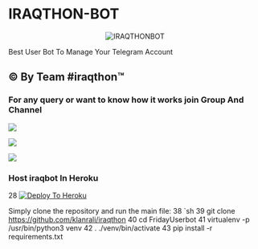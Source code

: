 # IRAQTHON-BOT

<p align="center">

<img src="https://telegra.ph/file/21777ec2c86ecadc1a5d4.jpg" alt="IRAQTHONBOT">

Best User Bot To Manage Your Telegram Account 
## © By Team #iraqthon™

### For any query or want to know how it works join Group And Channel 

<a href="https://t.me/iraqthon"><img src="https://img.shields.io/badge/Join-Telegram%20Channel-red.svg?logo=Telegram"></a>

<a href="https://t.me/aliklanr"><img src="https://img.shields.io/badge/Join-Telegram%20Group-blue.svg?logo=telegram"></a>

<a href="https://youtu.be/HKLtmbiFi_Q"><img src="https://img.shields.io/badge/How%20To-Deploy-red.svg?logo=Youtube"></a>

### Host iraqbot In Heroku

 
28
[![Deploy To Heroku](https://www.herokucdn.com/deploy/button.svg)](https://heroku.com/deploy?template=https://github.com/klanrali/IRAQTHON )

Simply clone the repository and run the main file:
38
`sh
39
git clone https://github.com/klanrali/iraqthon
40
cd FridayUserbot
41
virtualenv -p /usr/bin/python3 venv
42
. ./venv/bin/activate
43
pip install -r requirements.txt
